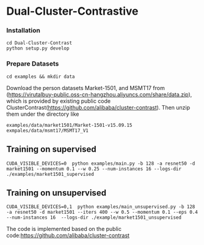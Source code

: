 # Dual-Cluster-Contrastive

### Installation

```shell
cd Dual-Cluster-Contrast
python setup.py develop
```

### Prepare Datasets

```shell
cd examples && mkdir data
```
Download the person datasets Market-1501, and MSMT17 from (https://virutalbuy-public.oss-cn-hangzhou.aliyuncs.com/share/data.zip), which is provided by existing public code ClusterContrast(https://github.com/alibaba/cluster-contrast).
Then unzip them under the directory like
```
examples/data/market1501/Market-1501-v15.09.15
exmpales/data/msmt17/MSMT17_V1
```

## Training on supervised

```
CUDA_VISIBLE_DEVICES=0  python examples/main.py -b 128 -a resnet50 -d market1501 --momentum 0.1 --w 0.25 --num-instances 16 --logs-dir ./examples/market1501_supervised
```

## Training on unsupervised
```
CUDA_VISIBLE_DEVICES=0,1  python examples/main_unsupervised.py -b 128 -a resnet50 -d market1501 --iters 400 --w 0.5 --momentum 0.1 --eps 0.4 --num-instances 16  --logs-dir ./example/market1501_unsupervised
```
The code is implemented based on the public code:https://github.com/alibaba/cluster-contrast 
